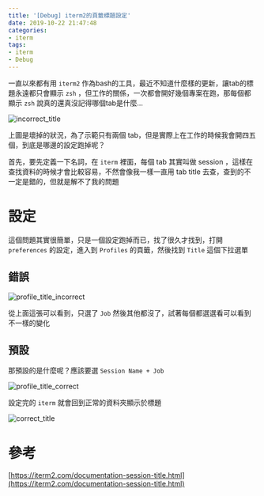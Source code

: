 ```yaml
---
title: '[Debug] iterm2的頁籤標題設定'
date: 2019-10-22 21:47:48
categories:
- iterm
tags:
- iterm
- Debug
---
```


一直以來都有用 `iterm2` 作為bash的工具，最近不知道什麼樣的更新，讓tab的標題永遠都只會顯示 `zsh` ，但工作的關係，一次都會開好幾個專案在跑，那每個都顯示 `zsh` 說真的還真沒記得哪個tab是什麼...

<!-- more -->

![incorrect_title](incorrect_title.png)

上圖是壞掉的狀況，為了示範只有兩個 tab，但是實際上在工作的時候我會開四五個，到底是哪邊的設定跑掉呢？

首先，要先定義一下名詞，在 `iterm` 裡面，每個 tab 其實叫做 session ，這樣在查找資料的時候才會比較容易，不然會像我一樣一直用 tab title 去查，查到的不一定是錯的，但就是解不了我的問題

# 設定

這個問題其實很簡單，只是一個設定跑掉而已，找了很久才找到，打開 `preferences` 的設定，進入到 `Profiles` 的頁籤，然後找到 `Title` 這個下拉選單

## 錯誤

![profile_title_incorrect](profile_title_incorrect.png)

從上面這張可以看到，只選了 `Job` 然後其他都沒了，試著每個都選選看可以看到不一樣的變化

## 預設

那預設的是什麼呢？應該要選 `Session Name + Job`

![profile_title_correct](profile_title_correct.png)

設定完的 `iterm` 就會回到正常的資料夾顯示於標題

![correct_title](correct_title.png)

# 參考

[https://iterm2.com/documentation-session-title.html](https://iterm2.com/documentation-session-title.html)